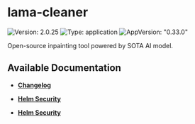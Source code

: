 # lama-cleaner

![Version: 2.0.25](https://img.shields.io/badge/Version-2.0.25-informational?style=flat-square) ![Type: application](https://img.shields.io/badge/Type-application-informational?style=flat-square) ![AppVersion: "0.33.0"](https://img.shields.io/badge/AppVersion-"0.33.0"-informational?style=flat-square)

Open-source inpainting tool powered by SOTA AI model.

## Available Documentation

- [**Changelog**](CHANGELOG)

- [**Helm Security**](container-security)

- [**Helm Security**](helm-security)

